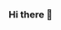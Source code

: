 ### Hi there 👋

<!--
**AnuMuley/AnuMuley** is a ✨ _special_ ✨ repository because its `README.md` (this file) appears on your GitHub profile.

Here are some ideas to get you started:


- 🌱 I’m currently learning ...Wev Devolopment @ DCI

- 🤔 I’m looking for help with my new career switch ...

- 💬 Ask me anything  about coding may be after this course.. 😄 but for now INDIAN COOKING and HOMOEOPATHIC medicine...andd Raising kids 😜

- 📫 How to reach me: ...linked https://www.linkedin.com/in/dr-anuradha-muley-96b73725/ Anuradha Muley on FACEBOOK

- Hobbies Intrests ... Traveling, cooking, Dancing, poetry 😎

